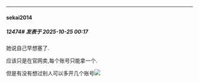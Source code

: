 ﻿
*****

####  sekai2014  
##### 12474#       发表于 2025-10-25 00:17

她说自己早想塞了.

应该只是在官网卖,每个账号只能拿一个.

但是有没有想过别人可以多开几个账号<img src="https://static.stage1st.com/image/smiley/face2017/033.png" referrerpolicy="no-referrer">

